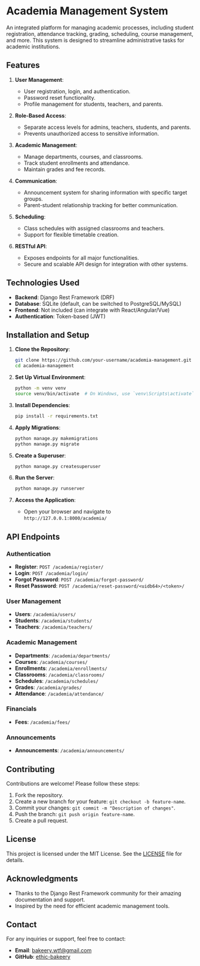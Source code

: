 
# Academia Management System

An integrated platform for managing academic processes, including student registration, attendance tracking, grading, scheduling, course management, and more. This system is designed to streamline administrative tasks for academic institutions.

## Features

1. **User Management**:
   - User registration, login, and authentication.
   - Password reset functionality.
   - Profile management for students, teachers, and parents.

2. **Role-Based Access**:
   - Separate access levels for admins, teachers, students, and parents.
   - Prevents unauthorized access to sensitive information.

3. **Academic Management**:
   - Manage departments, courses, and classrooms.
   - Track student enrollments and attendance.
   - Maintain grades and fee records.

4. **Communication**:
   - Announcement system for sharing information with specific target groups.
   - Parent-student relationship tracking for better communication.

5. **Scheduling**:
   - Class schedules with assigned classrooms and teachers.
   - Support for flexible timetable creation.

6. **RESTful API**:
   - Exposes endpoints for all major functionalities.
   - Secure and scalable API design for integration with other systems.

## Technologies Used

- **Backend**: Django Rest Framework (DRF)
- **Database**: SQLite (default, can be switched to PostgreSQL/MySQL)
- **Frontend**: Not included (can integrate with React/Angular/Vue)
- **Authentication**: Token-based (JWT)

## Installation and Setup

1. **Clone the Repository**:
   ```bash
   git clone https://github.com/your-username/academia-management.git
   cd academia-management
   ```

2. **Set Up Virtual Environment**:
   ```bash
   python -m venv venv
   source venv/bin/activate  # On Windows, use `venv\Scripts\activate`
   ```

3. **Install Dependencies**:
   ```bash
   pip install -r requirements.txt
   ```

4. **Apply Migrations**:
   ```bash
   python manage.py makemigrations
   python manage.py migrate
   ```

5. **Create a Superuser**:
   ```bash
   python manage.py createsuperuser
   ```

6. **Run the Server**:
   ```bash
   python manage.py runserver
   ```

7. **Access the Application**:
   - Open your browser and navigate to `http://127.0.0.1:8000/academia/`

## API Endpoints

### Authentication
- **Register**: `POST /academia/register/`
- **Login**: `POST /academia/login/`
- **Forgot Password**: `POST /academia/forgot-password/`
- **Reset Password**: `POST /academia/reset-password/<uidb64>/<token>/`

### User Management
- **Users**: `/academia/users/`
- **Students**: `/academia/students/`
- **Teachers**: `/academia/teachers/`

### Academic Management
- **Departments**: `/academia/departments/`
- **Courses**: `/academia/courses/`
- **Enrollments**: `/academia/enrollments/`
- **Classrooms**: `/academia/classrooms/`
- **Schedules**: `/academia/schedules/`
- **Grades**: `/academia/grades/`
- **Attendance**: `/academia/attendance/`

### Financials
- **Fees**: `/academia/fees/`

### Announcements
- **Announcements**: `/academia/announcements/`

## Contributing

Contributions are welcome! Please follow these steps:
1. Fork the repository.
2. Create a new branch for your feature: `git checkout -b feature-name`.
3. Commit your changes: `git commit -m "Description of changes"`.
4. Push the branch: `git push origin feature-name`.
5. Create a pull request.

## License

This project is licensed under the MIT License. See the [LICENSE](LICENSE) file for details.

## Acknowledgments

- Thanks to the Django Rest Framework community for their amazing documentation and support.
- Inspired by the need for efficient academic management tools.

## Contact

For any inquiries or support, feel free to contact:
- **Email**: bakeery.wtf@gmail.com
- **GitHub**: [ethic-bakeery](https://github.com/ethic-bakeery)

